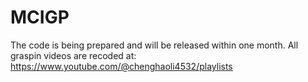 # MCIGP
The code is being prepared and will be released within one month.
All graspin videos are recoded at: https://www.youtube.com/@chenghaoli4532/playlists

